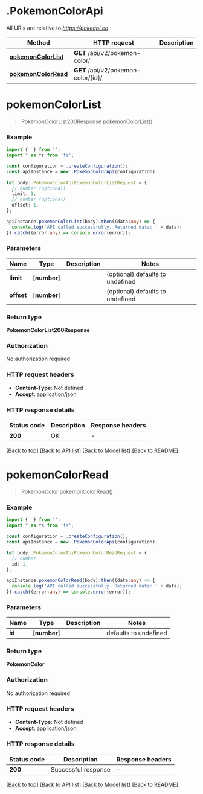 # .PokemonColorApi

All URIs are relative to *https://pokeapi.co*

Method | HTTP request | Description
------------- | ------------- | -------------
[**pokemonColorList**](PokemonColorApi.md#pokemonColorList) | **GET** /api/v2/pokemon-color/ | 
[**pokemonColorRead**](PokemonColorApi.md#pokemonColorRead) | **GET** /api/v2/pokemon-color/{id}/ | 


# **pokemonColorList**
> PokemonColorList200Response pokemonColorList()


### Example


```typescript
import {  } from '';
import * as fs from 'fs';

const configuration = .createConfiguration();
const apiInstance = new .PokemonColorApi(configuration);

let body:.PokemonColorApiPokemonColorListRequest = {
  // number (optional)
  limit: 1,
  // number (optional)
  offset: 1,
};

apiInstance.pokemonColorList(body).then((data:any) => {
  console.log('API called successfully. Returned data: ' + data);
}).catch((error:any) => console.error(error));
```


### Parameters

Name | Type | Description  | Notes
------------- | ------------- | ------------- | -------------
 **limit** | [**number**] |  | (optional) defaults to undefined
 **offset** | [**number**] |  | (optional) defaults to undefined


### Return type

**PokemonColorList200Response**

### Authorization

No authorization required

### HTTP request headers

 - **Content-Type**: Not defined
 - **Accept**: application/json


### HTTP response details
| Status code | Description | Response headers |
|-------------|-------------|------------------|
**200** | OK |  -  |

[[Back to top]](#) [[Back to API list]](README.md#documentation-for-api-endpoints) [[Back to Model list]](README.md#documentation-for-models) [[Back to README]](README.md)

# **pokemonColorRead**
> PokemonColor pokemonColorRead()


### Example


```typescript
import {  } from '';
import * as fs from 'fs';

const configuration = .createConfiguration();
const apiInstance = new .PokemonColorApi(configuration);

let body:.PokemonColorApiPokemonColorReadRequest = {
  // number
  id: 1,
};

apiInstance.pokemonColorRead(body).then((data:any) => {
  console.log('API called successfully. Returned data: ' + data);
}).catch((error:any) => console.error(error));
```


### Parameters

Name | Type | Description  | Notes
------------- | ------------- | ------------- | -------------
 **id** | [**number**] |  | defaults to undefined


### Return type

**PokemonColor**

### Authorization

No authorization required

### HTTP request headers

 - **Content-Type**: Not defined
 - **Accept**: application/json


### HTTP response details
| Status code | Description | Response headers |
|-------------|-------------|------------------|
**200** | Successful response |  -  |

[[Back to top]](#) [[Back to API list]](README.md#documentation-for-api-endpoints) [[Back to Model list]](README.md#documentation-for-models) [[Back to README]](README.md)


